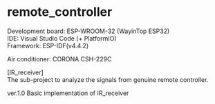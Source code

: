 # remote_controller
Development board: ESP-WROOM-32 (WayinTop ESP32)<br />
IDE: Visual Studio Code (+ PlatformIO)<br />
Framework: ESP-IDF(v4.4.2)<br />

Air conditioner: CORONA CSH-229C

[IR_receiver]<br />
The sub-project to analyze the signals from genuine remote controller.

ver.1.0 Basic implementation of IR_receiver
